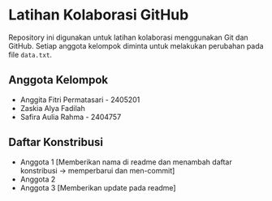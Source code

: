 # Latihan Kolaborasi GitHub

Repository ini digunakan untuk latihan kolaborasi
menggunakan Git dan GitHub.
Setiap anggota kelompok diminta untuk melakukan
perubahan pada file `data.txt`.

## Anggota Kelompok
- Anggita Fitri Permatasari - 2405201
- Zaskia Alya Fadilah
- Safira Aulia Rahma - 2404757


## Daftar Konstribusi  
- Anggota 1 [Memberikan nama di readme dan menambah daftar konstribusi -> memperbarui dan men-commit]
- Anggota 2
- Anggota 3 [Memberikan update pada readme]
